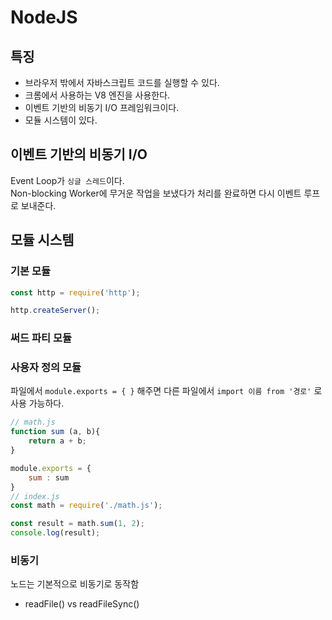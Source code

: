 # NodeJS

## 특징 

* 브라우저 밖에서 자바스크립트 코드를 실행할 수 있다.
* 크롬에서 사용하는 V8 엔진을 사용한다.
* 이벤트 기반의 비동기 I/O 프레임워크이다. 
* 모듈 시스템이 있다. 

## 이벤트 기반의 비동기 I/O

Event Loop가 `싱글 스레드`이다.  
Non-blocking Worker에 무거운 작업을 보냈다가 처리를 완료하면 다시 이벤트 루프로 보내준다. 

## 모듈 시스템

### 기본 모듈

```javascript 
const http = require('http');

http.createServer();
```

### 써드 파티 모듈 

### 사용자 정의 모듈 

파일에서 `module.exports = { }` 해주면 다른 파일에서 `import 이름 from '경로'` 로 사용 가능하다. 

```javascript
// math.js
function sum (a, b){
    return a + b;
}

module.exports = {
    sum : sum
}
// index.js
const math = require('./math.js');

const result = math.sum(1, 2);
console.log(result);
```

### 비동기  

노드는 기본적으로 비동기로 동작함

* readFile() vs readFileSync() 